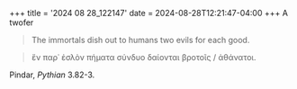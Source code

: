 +++
title = '2024 08 28_122147'
date = 2024-08-28T12:21:47-04:00
+++
A twofer

> The immortals dish out to humans two evils for each good.

> ἕν παρ᾽ ἐσλὸν πήματα σύνδυο δαίονται βροτοῖς / ἀθάνατοι.

Pindar, _Pythian_ 3.82-3.
